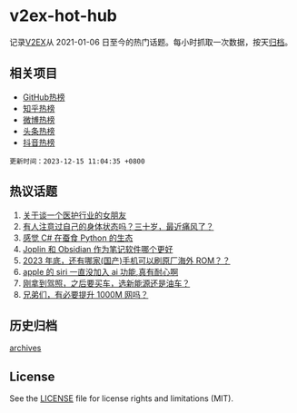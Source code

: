 # v2ex-hot-hub

 记录[V2EX](https://www.v2ex.com/)从 2021-01-06 日至今的热门话题。每小时抓取一次数据，按天[归档](archives)。
 
 ## 相关项目

- [GitHub热榜](https://github.com/it985/github-hot-hub)
- [知乎热榜](https://github.com/it985/zhihu-hot-hub)
- [微博热榜](https://github.com/it985/weibo-hot-hub)
- [头条热榜](https://github.com/it985/toutiao-hot-hub)
- [抖音热榜](https://github.com/it985/douyin-hot-hub)


 `更新时间：2023-12-15 11:04:35 +0800`

## 热议话题

1. [关于谈一个医护行业的女朋友](https://www.v2ex.com/t/1000349)
1. [有人注意过自己的身体状态吗？三十岁，最近痛风了？](https://www.v2ex.com/t/1000334)
1. [感觉 C# 在蚕食 Python 的生态](https://www.v2ex.com/t/1000331)
1. [Joplin 和 Obsidian 作为笔记软件哪个更好](https://www.v2ex.com/t/1000378)
1. [2023 年底，还有哪家(国产)手机可以刷原厂海外 ROM？？](https://www.v2ex.com/t/1000463)
1. [apple 的 siri 一直没加入 ai 功能,真有耐心啊](https://www.v2ex.com/t/1000397)
1. [刚拿到驾照，之后要买车，选新能源还是油车？](https://www.v2ex.com/t/1000550)
1. [兄弟们，有必要提升 1000M 网吗？](https://www.v2ex.com/t/1000415)

## 历史归档

[archives](archives)

## License

See the [LICENSE](LICENSE) file for license rights and limitations (MIT).

